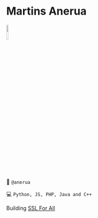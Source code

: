 
<h1>Martins Anerua</h1>

<p width="100%">
    <img width="10%" src="https://github.com/anerua/anerua/assets/34916242/5a5eb90d-fd33-4d78-9b63-2e42205680be"><br>
</p>

👋 `@anerua`

💻 `Python, JS, PHP, Java and C++`

Building [SSL For All](https://sslforall.com)

<!---
anerua/anerua is a ✨ special ✨ repository because its `README.md` (this file) appears on your GitHub profile.
You can click the Preview link to take a look at your changes.
--->
